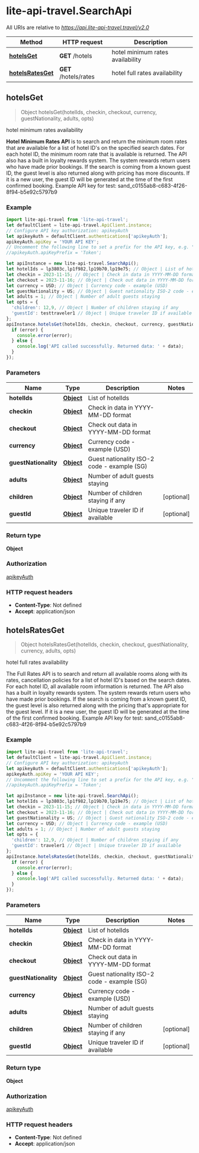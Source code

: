 # lite-api-travel.SearchApi

All URIs are relative to *https://api.lite-api-travel.travel/v2.0*

Method | HTTP request | Description
------------- | ------------- | -------------
[**hotelsGet**](SearchApi.md#hotelsGet) | **GET** /hotels | hotel minimum rates availability
[**hotelsRatesGet**](SearchApi.md#hotelsRatesGet) | **GET** /hotels/rates | hotel full rates availability



## hotelsGet

> Object hotelsGet(hotelIds, checkin, checkout, currency, guestNationality, adults, opts)

hotel minimum rates availability

**Hotel Minimum Rates API** is to search and return the minimum room rates that are available for a list of hotel ID&#39;s on the specified search dates.  For each hotel ID, the minimum room rate that is available is returned.  The API also has a built in loyalty rewards system. The system rewards return users who have made prior bookings.  If the search is coming from a known guest ID, the guest level is also returned along with pricing has more discounts.  If it is a new user, the guest ID will be generated at the time of the first confirmed booking.   Example API key for test: sand_c0155ab8-c683-4f26-8f94-b5e92c5797b9

### Example

```javascript
import lite-api-travel from 'lite-api-travel';
let defaultClient = lite-api-travel.ApiClient.instance;
// Configure API key authorization: apikeyAuth
let apikeyAuth = defaultClient.authentications['apikeyAuth'];
apikeyAuth.apiKey = 'YOUR API KEY';
// Uncomment the following line to set a prefix for the API key, e.g. "Token" (defaults to null)
//apikeyAuth.apiKeyPrefix = 'Token';

let apiInstance = new lite-api-travel.SearchApi();
let hotelIds = lp3803c,lp1f982,lp19b70,lp19e75; // Object | List of hotelIds
let checkin = 2023-11-15; // Object | Check in data in YYYY-MM-DD format
let checkout = 2023-11-16; // Object | Check out data in YYYY-MM-DD format
let currency = USD; // Object | Currency code - example (USD)
let guestNationality = US; // Object | Guest nationality ISO-2 code - example (SG)
let adults = 1; // Object | Number of adult guests staying
let opts = {
  'children': 12,9, // Object | Number of children staying if any
  'guestId': testtraveler1 // Object | Unique traveler ID if available
};
apiInstance.hotelsGet(hotelIds, checkin, checkout, currency, guestNationality, adults, opts, (error, data, response) => {
  if (error) {
    console.error(error);
  } else {
    console.log('API called successfully. Returned data: ' + data);
  }
});
```

### Parameters


Name | Type | Description  | Notes
------------- | ------------- | ------------- | -------------
 **hotelIds** | [**Object**](.md)| List of hotelIds | 
 **checkin** | [**Object**](.md)| Check in data in YYYY-MM-DD format | 
 **checkout** | [**Object**](.md)| Check out data in YYYY-MM-DD format | 
 **currency** | [**Object**](.md)| Currency code - example (USD) | 
 **guestNationality** | [**Object**](.md)| Guest nationality ISO-2 code - example (SG) | 
 **adults** | [**Object**](.md)| Number of adult guests staying | 
 **children** | [**Object**](.md)| Number of children staying if any | [optional] 
 **guestId** | [**Object**](.md)| Unique traveler ID if available | [optional] 

### Return type

**Object**

### Authorization

[apikeyAuth](../README.md#apikeyAuth)

### HTTP request headers

- **Content-Type**: Not defined
- **Accept**: application/json


## hotelsRatesGet

> Object hotelsRatesGet(hotelIds, checkin, checkout, guestNationality, currency, adults, opts)

hotel full rates availability

The Full Rates  API is to search and return all available rooms along with its rates, cancellation policies for a list of hotel ID&#39;s based on the search dates.   For each hotel ID, all available room information is returned.   The API also has a built in loyalty rewards system. The system rewards return users who have made prior bookings.   If the search is coming from a known guest ID, the guest level is also returned along with the pricing that&#39;s appropriate for the guest level.  If it is a new user, the guest ID will be generated at the time of the first confirmed booking.   Example API key for test: sand_c0155ab8-c683-4f26-8f94-b5e92c5797b9

### Example

```javascript
import lite-api-travel from 'lite-api-travel';
let defaultClient = lite-api-travel.ApiClient.instance;
// Configure API key authorization: apikeyAuth
let apikeyAuth = defaultClient.authentications['apikeyAuth'];
apikeyAuth.apiKey = 'YOUR API KEY';
// Uncomment the following line to set a prefix for the API key, e.g. "Token" (defaults to null)
//apikeyAuth.apiKeyPrefix = 'Token';

let apiInstance = new lite-api-travel.SearchApi();
let hotelIds = lp3803c,lp1f982,lp19b70,lp19e75; // Object | List of hotelIds
let checkin = 2023-11-15; // Object | Check in data in YYYY-MM-DD format
let checkout = 2023-11-16; // Object | Check out data in YYYY-MM-DD format
let guestNationality = US; // Object | Guest nationality ISO-2 code - example (SG)
let currency = USD; // Object | Currency code - example (USD)
let adults = 1; // Object | Number of adult guests staying
let opts = {
  'children': 12,9, // Object | Number of children staying if any
  'guestId': traveler1 // Object | Unique traveler ID if available
};
apiInstance.hotelsRatesGet(hotelIds, checkin, checkout, guestNationality, currency, adults, opts, (error, data, response) => {
  if (error) {
    console.error(error);
  } else {
    console.log('API called successfully. Returned data: ' + data);
  }
});
```

### Parameters


Name | Type | Description  | Notes
------------- | ------------- | ------------- | -------------
 **hotelIds** | [**Object**](.md)| List of hotelIds | 
 **checkin** | [**Object**](.md)| Check in data in YYYY-MM-DD format | 
 **checkout** | [**Object**](.md)| Check out data in YYYY-MM-DD format | 
 **guestNationality** | [**Object**](.md)| Guest nationality ISO-2 code - example (SG) | 
 **currency** | [**Object**](.md)| Currency code - example (USD) | 
 **adults** | [**Object**](.md)| Number of adult guests staying | 
 **children** | [**Object**](.md)| Number of children staying if any | [optional] 
 **guestId** | [**Object**](.md)| Unique traveler ID if available | [optional] 

### Return type

**Object**

### Authorization

[apikeyAuth](../README.md#apikeyAuth)

### HTTP request headers

- **Content-Type**: Not defined
- **Accept**: application/json

